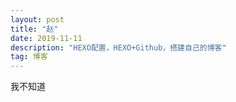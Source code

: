 ```yaml
---
layout: post
title: "赵"
date: 2019-11-11
description: "HEXO配置，HEXO+Github，搭建自己的博客"
tag: 博客
--- 
```

我不知道
